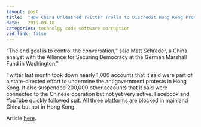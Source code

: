 ```yaml
---
layout: post
title:  "How China Unleashed Twitter Trolls to Discredit Hong Kong Protesters"
date:   2019-09-18
categories: technolgy code software corruption
vid_link: false
---
```


“The end goal is to control the conversation,” said Matt Schrader, a China analyst with the Alliance for Securing Democracy at the German Marshall Fund in Washington."

Twitter last month took down nearly 1,000 accounts that it said were part of a state-directed effort to undermine the antigovernment protests in Hong Kong. It also suspended 200,000 other accounts that it said were connected to the Chinese operation but not yet very active. Facebook and YouTube quickly followed suit. All three platforms are blocked in mainland China but not in Hong Kong.

Article [here].

[here]: //www.nytimes.com/interactive/2019/09/18/world/asia/hk-twitter.html